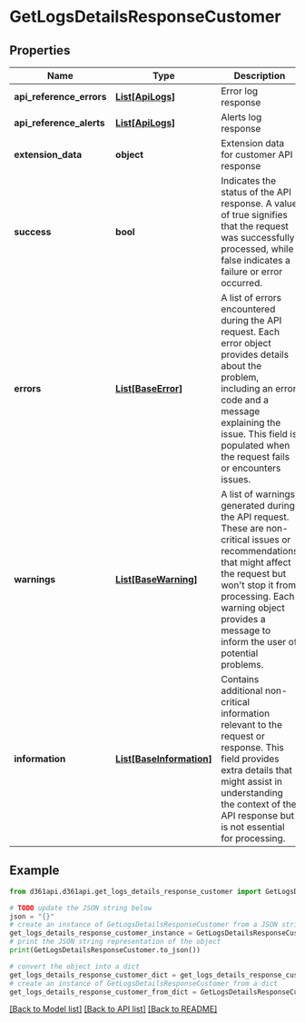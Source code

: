 # GetLogsDetailsResponseCustomer


## Properties

Name | Type | Description | Notes
------------ | ------------- | ------------- | -------------
**api_reference_errors** | [**List[ApiLogs]**](ApiLogs.md) | Error log response | [optional] 
**api_reference_alerts** | [**List[ApiLogs]**](ApiLogs.md) | Alerts log response | [optional] 
**extension_data** | **object** | Extension data for customer API response | [optional] 
**success** | **bool** | Indicates the status of the API response. A value of true signifies that the request was successfully processed, while false indicates a failure or error occurred. | [optional] 
**errors** | [**List[BaseError]**](BaseError.md) | A list of errors encountered during the API request. Each error object provides details about the problem, including an error code and a message explaining the issue. This field is populated when the request fails or encounters issues. | [optional] 
**warnings** | [**List[BaseWarning]**](BaseWarning.md) | A list of warnings generated during the API request. These are non-critical issues or recommendations that might affect the request but won&#39;t stop it from processing. Each warning object provides a message to inform the user of potential problems. | [optional] 
**information** | [**List[BaseInformation]**](BaseInformation.md) | Contains additional non-critical information relevant to the request or response. This field provides extra details that might assist in understanding the context of the API response but is not essential for processing. | [optional] 

## Example

```python
from d361api.d361api.get_logs_details_response_customer import GetLogsDetailsResponseCustomer

# TODO update the JSON string below
json = "{}"
# create an instance of GetLogsDetailsResponseCustomer from a JSON string
get_logs_details_response_customer_instance = GetLogsDetailsResponseCustomer.from_json(json)
# print the JSON string representation of the object
print(GetLogsDetailsResponseCustomer.to_json())

# convert the object into a dict
get_logs_details_response_customer_dict = get_logs_details_response_customer_instance.to_dict()
# create an instance of GetLogsDetailsResponseCustomer from a dict
get_logs_details_response_customer_from_dict = GetLogsDetailsResponseCustomer.from_dict(get_logs_details_response_customer_dict)
```
[[Back to Model list]](../README.md#documentation-for-models) [[Back to API list]](../README.md#documentation-for-api-endpoints) [[Back to README]](../README.md)


